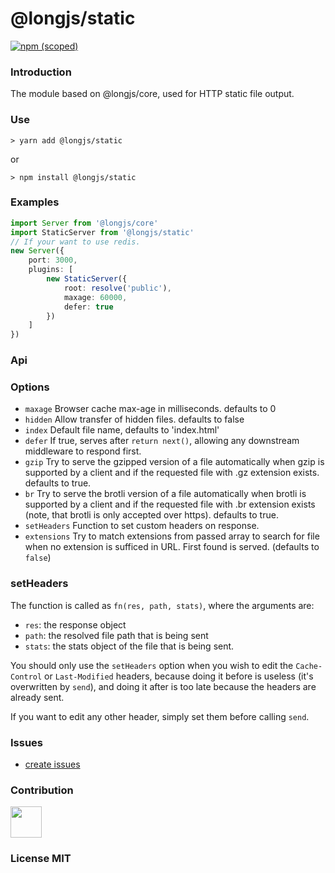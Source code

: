 # @longjs/static

[![npm (scoped)](https://img.shields.io/npm/v/@longjs/static.svg)](https://www.npmjs.com/package/@longjs/static)

### Introduction

The module based on @longjs/core, used for HTTP static file output.

### Use

```shell
> yarn add @longjs/static
```
or

```shell
> npm install @longjs/static
```

### Examples

```ts
import Server from '@longjs/core'
import StaticServer from '@longjs/static'
// If your want to use redis.
new Server({
    port: 3000,
    plugins: [
        new StaticServer({
            root: resolve('public'),
            maxage: 60000,
            defer: true
        })
    ]
})
```

### Api

### Options

- `maxage` Browser cache max-age in milliseconds. defaults to 0
- `hidden` Allow transfer of hidden files. defaults to false
- `index` Default file name, defaults to 'index.html'
- `defer` If true, serves after `return next()`, allowing any downstream middleware to respond first.
- `gzip`  Try to serve the gzipped version of a file automatically when gzip is supported by a client and if the requested file with .gz extension exists. defaults to true.
- `br`  Try to serve the brotli version of a file automatically when brotli is supported by a client and if the requested file with .br extension exists (note, that brotli is only accepted over https). defaults to true.
- `setHeaders` Function to set custom headers on response.
- `extensions` Try to match extensions from passed array to search for file when no extension is sufficed in URL. First found is served. (defaults to `false`)

### setHeaders

The function is called as `fn(res, path, stats)`, where the arguments are:
* `res`: the response object
* `path`: the resolved file path that is being sent
* `stats`: the stats object of the file that is being sent.

You should only use the `setHeaders` option when you wish to edit the `Cache-Control` or `Last-Modified` headers, because doing it before is useless (it's overwritten by `send`), and doing it after is too late because the headers are already sent.

If you want to edit any other header, simply set them before calling `send`.

### Issues

- [create issues](https://github.com/ranyunlong/longjs/issues)

### Contribution

 <a href="https://github.com/ranyunlong"><img width="50px" src="https://avatars0.githubusercontent.com/u/19652564?s=460&v=4"></a>

### License MIT
